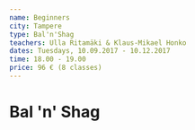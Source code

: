 ```yaml
---
name: Beginners
city: Tampere
type: Bal'n'Shag
teachers: Ulla Ritamäki & Klaus-Mikael Honko
dates: Tuesdays, 10.09.2017 - 10.12.2017
time: 18.00 - 19.00
price: 96 € (8 classes)
---
```

# Bal 'n' Shag
